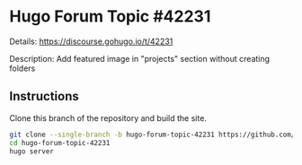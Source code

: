 # Hugo Forum Topic #42231

Details: <https://discourse.gohugo.io/t/42231>

Description: Add featured image in "projects" section without creating folders

## Instructions

Clone this branch of the repository and build the site.

```bash
git clone --single-branch -b hugo-forum-topic-42231 https://github.com/jmooring/hugo-testing hugo-forum-topic-42231
cd hugo-forum-topic-42231
hugo server
```
